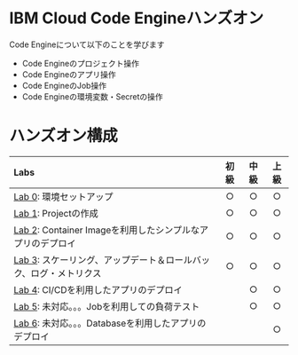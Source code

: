 # IBM Cloud Code Engineハンズオン

Code Engineについて以下のことを学びます

* Code Engineのプロジェクト操作
* Code Engineのアプリ操作
* Code EngineのJob操作
* Code Engineの環境変数・Secretの操作


# ハンズオン構成

|Labs                                                              | 初級 | 中級 | 上級 |
| :----------------------------------------------------------- | :--: | :--: | :--: |
| [Lab 0](Lab0): 環境セットアップ |  ○   |  ○   |  ○   |
| [Lab 1](Lab1): Projectの作成 |  ○   |  ○   |  ○   |
| [Lab 2](Lab2): Container Imageを利用したシンプルなアプリのデプロイ |  ○   |  ○   |  ○   |
| [Lab 3](Lab3): スケーリング、アップデート＆ロールバック、ログ・メトリクス |  ○   |  ○   |  ○   |
| [Lab 4](Lab4): CI/CDを利用したアプリのデプロイ |     |  ○   |  ○   |
| [Lab 5](Lab5): 未対応。。。Jobを利用しての負荷テスト |     |  ○   |  ○   |
| [Lab 6](Lab6): 未対応。。。Databaseを利用したアプリのデプロイ |     |     |  ○   |

